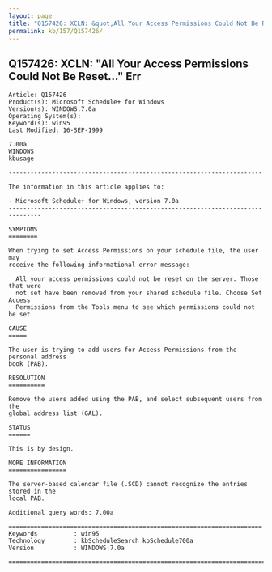 ```yaml
---
layout: page
title: "Q157426: XCLN: &quot;All Your Access Permissions Could Not Be Reset...&quot; Err"
permalink: kb/157/Q157426/
---
```


## Q157426: XCLN: &quot;All Your Access Permissions Could Not Be Reset...&quot; Err

	Article: Q157426
	Product(s): Microsoft Schedule+ for Windows
	Version(s): WINDOWS:7.0a
	Operating System(s): 
	Keyword(s): win95
	Last Modified: 16-SEP-1999
	
	7.00a
	WINDOWS
	kbusage
	
	-------------------------------------------------------------------------------
	The information in this article applies to:
	
	- Microsoft Schedule+ for Windows, version 7.0a 
	-------------------------------------------------------------------------------
	
	SYMPTOMS
	========
	
	When trying to set Access Permissions on your schedule file, the user may
	receive the following informational error message:
	
	  All your access permissions could not be reset on the server. Those that were
	  not set have been removed from your shared schedule file. Choose Set Access
	  Permissions from the Tools menu to see which permissions could not be set.
	
	CAUSE
	=====
	
	The user is trying to add users for Access Permissions from the personal address
	book (PAB).
	
	RESOLUTION
	==========
	
	Remove the users added using the PAB, and select subsequent users from the
	global address list (GAL).
	
	STATUS
	======
	
	This is by design.
	
	MORE INFORMATION
	================
	
	The server-based calendar file (.SCD) cannot recognize the entries stored in the
	local PAB.
	
	Additional query words: 7.00a
	
	======================================================================
	Keywords          : win95 
	Technology        : kbScheduleSearch kbSchedule700a
	Version           : WINDOWS:7.0a
	
	=============================================================================
	
